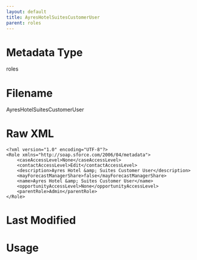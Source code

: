 ```yaml
---
layout: default
title: AyresHotelSuitesCustomerUser
parent: roles
---
```

# Metadata Type
roles


# Filename 
AyresHotelSuitesCustomerUser


# Raw XML
```
<?xml version="1.0" encoding="UTF-8"?>
<Role xmlns="http://soap.sforce.com/2006/04/metadata">
    <caseAccessLevel>None</caseAccessLevel>
    <contactAccessLevel>Edit</contactAccessLevel>
    <description>Ayres Hotel &amp; Suites Customer User</description>
    <mayForecastManagerShare>false</mayForecastManagerShare>
    <name>Ayres Hotel &amp; Suites Customer User</name>
    <opportunityAccessLevel>None</opportunityAccessLevel>
    <parentRole>Admin</parentRole>
</Role>
```


# Last Modified


# Usage
